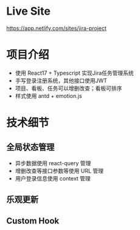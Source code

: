 # Live Site
https://app.netlify.com/sites/jira-project

# 项目介绍
- 使用 React17 + Typescript 实现Jira任务管理系统
- 手写登录注册系统，其他接口使用JWT
- 项目、看板、任务可以增删改查；看板可排序
- 样式使用 antd + emotion.js

# 技术细节
## 全局状态管理
- 异步数据使用 react-query 管理
- 增删改查等接口参数等使用 URL 管理
- 用户登录信息使用 context 管理

## 乐观更新

## Custom Hook



